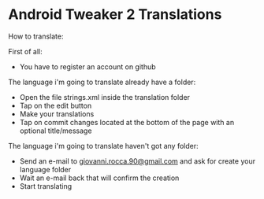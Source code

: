 Android Tweaker 2 Translations
============================

How to translate:

First of all:
- You have to register an account on github

The language i'm going to translate already have a folder:
- Open the file strings.xml inside the translation folder
- Tap on the edit button
- Make your translations
- Tap on commit changes located at the bottom of the page with an optional title/message

The language i'm going to translate haven't got any folder:
- Send an e-mail to giovanni.rocca.90@gmail.com and ask for create your language folder
- Wait an e-mail back that will confirm the creation
- Start translating
